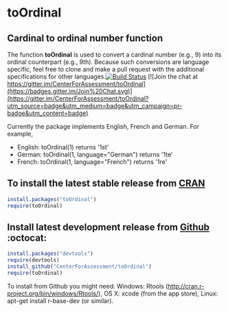 toOrdinal
===========

Cardinal to ordinal number function
---------------------------------------

The function **toOrdinal** is used to convert a cardinal number (e.g., 9) into its ordinal counterpart (e.g., 9th). Because such conversions are language specific, feel free to clone and make
a pull request with the additional specifications for other languages.[![Build Status](https://travis-ci.org/CenterForAssessment/toOrdinal.svg?branch=master)](https://travis-ci.org/CenterForAssessment/toOrdinal) [![Join the chat at https://gitter.im/CenterForAssessment/toOrdinal](https://badges.gitter.im/Join%20Chat.svg)](https://gitter.im/CenterForAssessment/toOrdinal?utm_source=badge&utm_medium=badge&utm_campaign=pr-badge&utm_content=badge)


Currently the package implements English, French and German. For example,

* English: toOrdinal(1) returns '1st'
* German: toOrdinal(1, language="German") returns '1te'
* French: toOrdinal(1, language="French") returns '1re'

To install the latest stable release from [CRAN](http://cran.r-project.org/package=toOrdinal)
---------------------------

```R
install.packages("toOrdinal")
require(toOrdinal)
```


Install latest development release from [Github](https://github.com/CenterForAssessment/toOrdinal/) :octocat:
----------------------------------------------

```R
install.packages("devtools")
require(devtools)
install_github("CenterForAssessment/toOrdinal")
require(toOrdinal)
```

To install from Github you might need: Windows: Rtools (http://cran.r-project.org/bin/windows/Rtools/), OS X: xcode (from the app store),
Linux: apt-get install r-base-dev (or similar).
